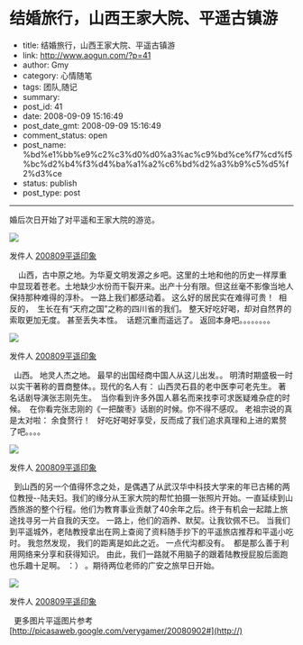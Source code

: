 # 结婚旅行，山西王家大院、平遥古镇游

- title: 结婚旅行，山西王家大院、平遥古镇游
- link: http://www.aogun.com/?p=41
- author: Gmy
- category: 心情随笔
- tags: 团队,随记
- summary: 
- post_id: 41
- date: 2008-09-09 15:16:49
- post_date_gmt: 2008-09-09 15:16:49
- comment_status: open
- post_name: %bd%e1%bb%e9%c2%c3%d0%d0%a3%ac%c9%bd%ce%f7%cd%f5%bc%d2%b4%f3%d4%ba%a1%a2%c6%bd%d2%a3%b9%c5%d5%f2%d3%ce
- status: publish
- post_type: post

----------------

婚后次日开始了对平遥和王家大院的游览。

[![](http://lh6.ggpht.com/verygamer/SMZtALbvx_I/AAAAAAAAAB0/ZrFGBANBW3A/s400/f4.jpg)](http://picasaweb.google.com/lh/photo/PWvxwOutlKeF-YmGtRQHag)

发件人 [200809平遥印象](http://picasaweb.google.com/verygamer/20080902)
  
    山西，古中原之地。为华夏文明发源之乡吧。这里的土地和他的历史一样厚重中显现着苍老。土地缺少水份而干裂开来。出产十分有限。但这丝毫不影像当地人保持那种难得的淳朴。 一路上我们都感动着。 这么好的居民实在难得可贵！  相反的，  生长在有“天府之国”之称的四川省的我们。 整天好吃好喝，却对自然界的索取更加无度。 甚至丢失本性。  话题沉重而遥远了。 返回本身吧。。。。。。。。  


[![](http://lh6.ggpht.com/verygamer/SMZtFIKnExI/AAAAAAAAACE/dbXtYjjmf9Y/s400/f5.jpg)](http://picasaweb.google.com/lh/photo/6w0BTOzTN9f9hZTWdQwl8g)

发件人 [200809平遥印象](http://picasaweb.google.com/verygamer/20080902)
  
  山西。 地灵人杰之地。 最早的出国经商中国人从这儿出发。。 明清时期盛极一时以实干著称的晋商整体。。现代的名人有： 山西灵石县的老中医李可老先生。 著名话剧导演张志刚先生。  当你看到许多外国人慕名而来找李可求医疑难杂症的时候。  在你看完张志刚的《一把酸枣》话剧的时候。你不得不感叹。 老祖宗说的真是太对啦： 余食赘行！   好吃好喝好享受，反而成了我们追求真理和上进的累赘了吧。。。。  


[![](http://lh6.ggpht.com/verygamer/SMZtf0oEsWI/AAAAAAAAADM/9xwzCYsEwqE/s400/f8.jpg)](http://picasaweb.google.com/lh/photo/zqHRnTG_15WSAja8rIYbyw)

发件人 [200809平遥印象](http://picasaweb.google.com/verygamer/20080902)
  
  到山西的另一个值得怀念之处，是偶遇了从武汉华中科技大学来的年已古稀的两位教授--陆夫妇。我们的缘分从王家大院的帮忙拍摄一张照片开始。一直延续到山西旅游的整个行程。他们为教育事业贡献了40余年之后。终于有机会一起踏上旅途找寻另一片自我的天空。 一路上，他们的涵养、默契。让我钦佩不已。 当我们到平遥城外，老陆教授拿出在网上查阅了资料随手抄下的平遥旅店推荐和平遥小吃时。 我忽然发现， 我们的距离是如此之近。 一点代沟都没有。  都是那么善于利用网络来分享和获得知识。 由此，我们一路就不用脑子的跟着陆教授屁股后面跑也乐趣十足啊。 ：） 。期待两位老师的广安之旅早日开始。  


[![](http://lh6.ggpht.com/verygamer/SMaIEtJh1JI/AAAAAAAAAv0/t2GLb6fp6M8/s288/%E7%85%A7%E7%89%87%20151.jpg)](http://picasaweb.google.com/lh/photo/rdKyhKvpcT0PCvcqB6qu4Q)

发件人 [200809平遥印象](http://picasaweb.google.com/verygamer/20080902)
  
  
  更多图片平遥图片参考  
[http://picasaweb.google.com/verygamer/20080902#](http://)